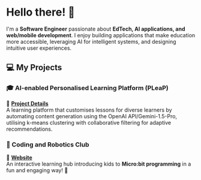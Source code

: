 # Hello there! 👋  

I'm a **Software Engineer** passionate about **EdTech, AI applications, and web/mobile development**. I enjoy building applications that make education more accessible, leveraging AI for intelligent systems, and designing intuitive user experiences.  

## 💻 My Projects  

### 🎓 AI-enabled Personalised Learning Platform (PLeaP)  
🔗 **[Project Details](https://github.com/Yinxian02/pleap/blob/master/AI-enabled%20Personalised%20Learning%20Platform.pdf)**  
A learning platform that customises lessons for diverse learners by automating content generation using the OpenAI API/Gemini-1.5-Pro, utilising k-means clustering with collaborative filtering for adaptive recommendations.

### 🤖 Coding and Robotics Club  
🔗 **[Website](https://yinxian02.github.io/coding-and-robotics)**  
An interactive learning hub introducing kids to **Micro:bit programming** in a fun and engaging way! 🚀

<!-- ## 🛠️ Tech Stack  
- **Frontend**: React, SwiftUI, Figma  
- **Backend**: Node.js, Django  
- **Full Stack**: MERN Stack -->
